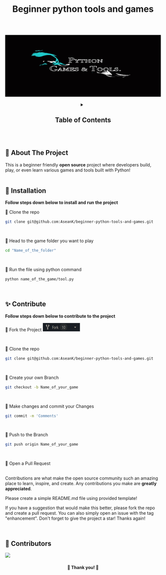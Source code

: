 <h1 align="center">Beginner python tools and games</h1>
<br /><br />

<p align="center">
  <a href="https://github.com/AseanK/beginner-python-tools-and-games" target="_blank">
    <img src="images/main_logo.JPG" width = "2560px" height = "200px">
  </a>
</p>

<!-- Table of Contents -->
<!-- Please update when you're contributing -->

<!-- <li><a href="/Name of your folder">Name of your game</a></li> -->

<div align="center">
<details>
    <summary><h2>Table of Contents</h2></summary>
  <ol.s>
    <h3>Games</h3>
      <li><a href="/Games/auction">Auction</a></li>
      <li><a href="/Games/black_jack">BlackJack</a></li>
      <li><a href="/Games/slot_machine">Slot Machine</a></li>
      <li><a href="/Games/board_filling_game">Board filling game</a></li>
      <li><a href="/Games/state_guessing">US states guessing</a></li>
      <li><a href="/Games/minesweeper">Minesweeper</a></li>
      <li><a href="/Games/hangman">Hang Man</a></li>
      <li><a href="/Games/rock_paper_scissors">Rock Paper Scissor</a></li>
      <li><a href="/Games/guess_the_number">Guess the number</a></li>
      <li><a href="/Games/tic_tac_toe">Tic-Tac-Toe</a></li>
      <li><a href="/Games/road_crossing">Road crossing</a></li>
      <li><a href="/Games/pong">Pong</a></li>
      <li><a href="/Games/turtle_racing_bet">Turtle racing bet</a></li>
      <li><a href="/Games/snake_game">Snake game</a></li>
      <li><a href="/Games/etch_a_sketch">Etch A Sketch</a></li>
    <h3>Tools</h3>
      <li><a href="/Tools/encoding">Encoding</a></li>
      <li><a href="/Tools/calculator">Calculator</a></li>
      <li><a href="/Tools/NATO_alphabet_translator">NATO Alphabet Translator</a></li>
      <li><a href="/Tools/distance_calculator">Distance Conversion Calculator</a></li>
      <li><a href="/Tools/pomodoro_timer">Pomodoro Timer</a></li>
      <li><a href="/Tools/password_manager">Password Manager</a></li>
   </h3>
  </ol.s>
</details>
</div>
<br /><br />


## :eyes: About The Project
This is a beginner friendly **open source** project where developers build, play, or even learn various games and tools built with Python!
<br /><br />


## :mushroom: Installation
**Follow steps down below to install and run the project**

:rice_ball: Clone the repo 
```bash
git clone git@github.com:AseanK/beginner-python-tools-and-games.git
```
<br />

:rice_ball: Head to the game folder you want to play
```bash
cd "Name_of_the_folder"
```
<br />

:rice_ball: Run the file using python command
```bash
python name_of_the_game/tool.py
```
<br />

## :sparkles: Contribute

**Follow steps down below to contribute to the project**

:rice_ball: Fork the Project
    <img src="/images/fork.png" width="120" height="27">
    
<br />
    
:rice_ball: Clone the repo 
```bash
git clone git@github.com:AseanK/beginner-python-tools-and-games.git
```
<br />

:rice_ball: Create your own Branch 
```bash
git checkout -b Name_of_your_game
```
<br />

:rice_ball: Make changes and commit your Changes 
```bash
git commit -m 'Comments'
```
<br />

:rice_ball: Push to the Branch 
```bash
git push origin Name_of_your_game
```
<br />

:rice_ball: Open a Pull Request
<br /><br />


Contributions are what make the open source community such an amazing place to learn, inspire, and create. Any contributions you make are **greatly appreciated**.

Please create a simple README.md file using provided template!

If you have a suggestion that would make this better, please fork the repo and create a pull request. You can also simply open an issue with the tag "enhancement".
Don't forget to give the project a star! Thanks again!


<br />

## :raised_hands: Contributors

<a href="https://github.com/AseanK/beginner-python-tools-and-games/graphs/contributors">
  <img src="https://contrib.rocks/image?repo=AseanK/beginner-python-tools-and-games" />
</a>

<br />
<h4 align="center"> 🙏 Thank you! 🙏 </h4>
